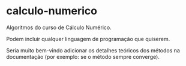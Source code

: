 # calculo-numerico
Algoritmos do curso de Cálculo Numérico.

Podem incluir qualquer linguagem de programação que quiserem.

Seria muito bem-vindo adicionar os detalhes teóricos dos métodos na documentação (por exemplo: se o método sempre converge).